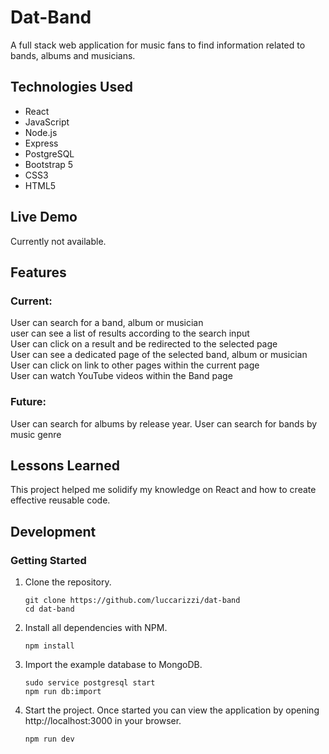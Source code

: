 # Dat-Band

A full stack web application for music fans to find information related to bands, albums and musicians.

## Technologies Used

* React
* JavaScript
* Node.js
* Express
* PostgreSQL
* Bootstrap 5
* CSS3
* HTML5

## Live Demo

Currently not available.

## Features

### Current:

User can search for a band, album or musician  
user can see a list of results according to the search input  
User can click on a result and be redirected to the selected page  
User can see a dedicated page of the selected band, album or musician  
User can click on link to other pages within the current page  
User can watch YouTube videos within the Band page  

### Future:

User can search for albums by release year. 
User can search for bands by music genre

## Lessons Learned

This project helped me solidify my knowledge on React and how to create effective reusable code. 

## Development

### Getting Started

1. Clone the repository.

    ```shell
    git clone https://github.com/luccarizzi/dat-band
    cd dat-band
    ```

1. Install all dependencies with NPM.

    ```shell
    npm install
    ```
    
1. Import the example database to MongoDB.

    ```shell
    sudo service postgresql start
    npm run db:import
    ```

1. Start the project. Once started you can view the application by opening http://localhost:3000 in your browser.

    ```shell
    npm run dev
    ```
